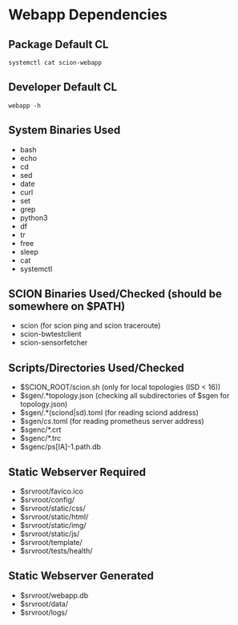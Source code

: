 # Webapp Dependencies

## Package Default CL
```shell
systemctl cat scion-webapp
```

## Developer Default CL
```shell
webapp -h
```

## System Binaries Used
- bash
- echo
- cd
- sed
- date
- curl
- set
- grep
- python3
- df
- tr
- free
- sleep
- cat
- systemctl

## SCION Binaries Used/Checked (should be somewhere on $PATH)
- scion (for scion ping and scion traceroute)
- scion-bwtestclient
- scion-sensorfetcher

## Scripts/Directories Used/Checked
- $SCION_ROOT/scion.sh (only for local topologies (ISD < 16))
- $sgen/.*topology.json (checking all subdirectories of $sgen for topology.json)
- $sgen/.*(sciond|sd).toml (for reading sciond address)
- $sgen/*cs*.toml (for reading prometheus server address)
- $sgenc/*.crt
- $sgenc/*.trc
- $sgenc/ps[IA]-1.path.db

## Static Webserver Required
- $srvroot/favico.ico
- $srvroot/config/
- $srvroot/static/css/
- $srvroot/static/html/
- $srvroot/static/img/
- $srvroot/static/js/
- $srvroot/template/
- $srvroot/tests/health/

## Static Webserver Generated
- $srvroot/webapp.db
- $srvroot/data/
- $srvroot/logs/
